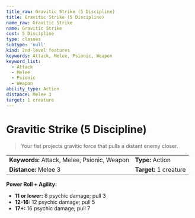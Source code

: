 ```yaml
---
title_raw: Gravitic Strike (5 Discipline)
title: Gravitic Strike (5 Discipline)
name_raw: Gravitic Strike
name: Gravitic Strike
cost: 5 Discipline
type: classes
subtype: 'null'
kind: 2nd-level features
keywords: Attack, Melee, Psionic, Weapon
keyword_list:
  - Attack
  - Melee
  - Psionic
  - Weapon
ability_type: Action
distance: Melee 3
target: 1 creature
---
```


# Gravitic Strike (5 Discipline)

> Your fist projects gravitic force that pulls a distant enemy closer.

|                                              |                        |
| :------------------------------------------- | :--------------------- |
| **Keywords:** Attack, Melee, Psionic, Weapon | **Type:** Action       |
| **Distance:** Melee 3                        | **Target:** 1 creature |

**Power Roll + Agility:**

- **11 or lower:** 8 psychic damage; pull 3
- **12-16:** 12 psychic damage; pull 5
- **17+:** 16 psychic damage; pull 7
